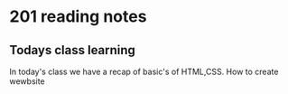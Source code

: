 # 201 reading notes
## Todays class  learning
In today's class we have a recap of basic's of HTML,CSS.
How to create wewbsite
